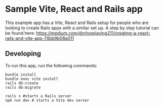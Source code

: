 # Sample Vite, React and Rails app

This example app has a Vite, React and Rails setup for people who are looking to create Rails apps with a similar set up.
A step by step tutorial can be found here: https://medium.com/@chowjiaying211/creating-a-react-rails-and-vite-app-74bb9b08a011

## Developing

To run this app, run the following commands:

```
bundle install
bundle exec vite install
rails db:create
rails db:migrate

rails s #starts a Rails server
npm run dev # starts a Vite dev server
```

